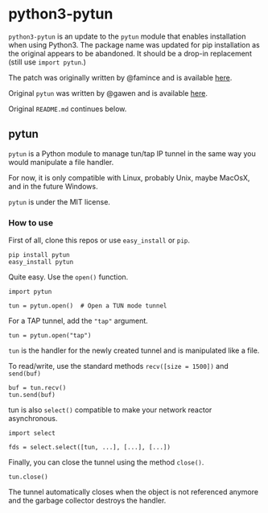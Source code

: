 # python3-pytun

`python3-pytun` is an update to the `pytun` module that enables installation when using Python3. The package name was 
updated for pip installation as the original appears to be abandoned. It should be a drop-in replacement (still use `import pytun`.)

The patch was originally written by @famince and is available [here](https://github.com/famince/pytun).

Original `pytun` was written by @gawen and is available [here](https://github.com/gawen/pytun).

Original `README.md` continues below.

## pytun
`pytun` is a Python module to manage tun/tap IP tunnel in the same way you would manipulate a file handler.

For now, it is only compatible with Linux, probably Unix, maybe MacOsX, and in the future Windows.

`pytun` is under the MIT license.



### How to use

First of all, clone this repos or use `easy_install` or `pip`.

    pip install pytun
    easy_install pytun

Quite easy. Use the `open()` function.

    import pytun

    tun = pytun.open()  # Open a TUN mode tunnel

For a TAP tunnel, add the `"tap"` argument.

    tun = pytun.open("tap")

`tun` is the handler for the newly created tunnel and is manipulated like a file.

To read/write, use the standard methods `recv([size = 1500])` and `send(buf)`

    buf = tun.recv()
    tun.send(buf)

tun is also `select()` compatible to make your network reactor asynchronous.

    import select

    fds = select.select([tun, ...], [...], [...])

Finally, you can close the tunnel using the method `close()`.

    tun.close()

The tunnel automatically closes when the object is not referenced anymore and the garbage collector destroys the handler.


